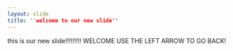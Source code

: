 ```yaml
---
layout: slide
title: ''welcome to our new slide''
---
```

this is our new slide!!!!!!!!! WELCOME
USE THE LEFT ARROW TO GO BACK!
